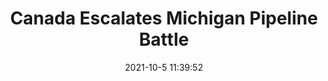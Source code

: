 ---
"title": "Canada Escalates Michigan Pipeline Battle"
"date": "2021-10-5 11:39:52"
"feed_name": "RIGZONE"
"feed_website": "http://www.rigzone.com/"
"feed_rss": "http://www.rigzone.com/news/rss/rigzone_latest.aspx"
"link": "https://www.rigzone.com/news/wire/canada_escalates_michigan_pipeline_battle-05-oct-2021-166622-article/?rss=true"
"source": "None"
"file": "_posts/2021-1-1-e53099bf9171e564882382b023937a6f6b4c9148.md"
"accident": "1"
"drilling": "1"
"dead": "0"
"injured": "0"
"arrested": "0"
"place": "unknown place"
"where": "unknown site"
"causes": "unknown"
"place_uri": "unknown place"
---